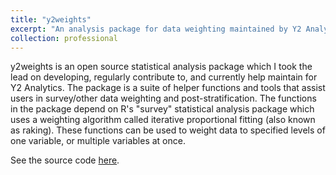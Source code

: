 ```yaml
---
title: "y2weights"
excerpt: "An analysis package for data weighting maintained by Y2 Analytics that I contribute to"
collection: professional
---
```


y2weights is an open source statistical analysis package which I took the lead on developing, regularly contribute to, and currently help maintain for Y2 Analytics. The package is a suite of helper functions and tools that assist users in survey/other data weighting and post-stratification. The functions in the package depend on R's "survey" statistical analysis package which uses a weighting algorithm called iterative proportional fitting (also known as raking). These functions can be used to weight data to specified levels of one variable, or multiple variables at once.

See the source code [here](https://github.com/y2analytics/y2weights).
